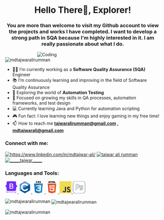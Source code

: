 <h1 align="center">Hello There👋, Explorer!</h1>
<h3 align="center">You are more than welcome to visit my Github account to view the projects and works I have completed. I want to develop a strong path in SQA because I'm highly interested in it. I am really passionate about what I do.</h3>
<img align="right" alt="Coding" width="400" src="https://media3.giphy.com/media/qgQUggAC3Pfv687qPC/giphy.gif?cid=ecf05e47zyinj840ltqqn2t97gzbj9nf0bu0n8bj6119d6n4&ep=v1_gifs_search&rid=giphy.gif&ct=g">

<p align="left"> <img src="https://komarev.com/ghpvc/?username=mdtajwaralirumman&label=Profile%20views&color=0e75b6&style=flat" alt="mdtajwaralirumman" /> </p>

- 👨‍💻 I’m currently working as a **Software Quality Assurance (SQA)** Engineer
- 📚 I’m continuously learning and improving in the field of Software Quality Assurance
- 🤖 Exploring the world of **Automation Testing**
- 🎯 Focused on growing my skills in QA processes, automation frameworks, and test design
- 💻 Currently learning Java and Python for automation scripting
- 🎮 Fun fact: I love learning new things and enjoy gaming in my free time!
- 📫 How to reach me **tajwaralirumman@gmail.com , mdtajwarali@gmail.com**



<h3 align="left">Connect with me:</h3>
<p align="left">
<a href="https://linkedin.com/in/https://www.linkedin.com/in/mdtajwar-ali/" target="blank"><img align="center" src="https://raw.githubusercontent.com/rahuldkjain/github-profile-readme-generator/master/src/images/icons/Social/linked-in-alt.svg" alt="https://www.linkedin.com/in/mdtajwar-ali/" height="30" width="40" /></a>
<a href="https://fb.com/tajwar ali rumman" target="blank"><img align="center" src="https://raw.githubusercontent.com/rahuldkjain/github-profile-readme-generator/master/src/images/icons/Social/facebook.svg" alt="tajwar ali rumman" height="30" width="40" /></a>
<a href="https://instagram.com/_____tajwar_____" target="blank"><img align="center" src="https://raw.githubusercontent.com/rahuldkjain/github-profile-readme-generator/master/src/images/icons/Social/instagram.svg" alt="_____tajwar_____" height="30" width="40" /></a>
</p>

<h3 align="left">Languages and Tools:</h3>
<p align="left"> <a href="https://getbootstrap.com" target="_blank" rel="noreferrer"> <img src="https://raw.githubusercontent.com/devicons/devicon/master/icons/bootstrap/bootstrap-plain-wordmark.svg" alt="bootstrap" width="40" height="40"/> </a> <a href="https://www.cprogramming.com/" target="_blank" rel="noreferrer"> <img src="https://raw.githubusercontent.com/devicons/devicon/master/icons/c/c-original.svg" alt="c" width="40" height="40"/> </a> <a href="https://www.w3schools.com/css/" target="_blank" rel="noreferrer"> <img src="https://raw.githubusercontent.com/devicons/devicon/master/icons/css3/css3-original-wordmark.svg" alt="css3" width="40" height="40"/> </a> <a href="https://www.w3.org/html/" target="_blank" rel="noreferrer"> <img src="https://raw.githubusercontent.com/devicons/devicon/master/icons/html5/html5-original-wordmark.svg" alt="html5" width="40" height="40"/> </a> <a href="https://developer.mozilla.org/en-US/docs/Web/JavaScript" target="_blank" rel="noreferrer"> <img src="https://raw.githubusercontent.com/devicons/devicon/master/icons/javascript/javascript-original.svg" alt="javascript" width="40" height="40"/> </a> <a href="https://www.photoshop.com/en" target="_blank" rel="noreferrer"> <img src="https://raw.githubusercontent.com/devicons/devicon/master/icons/photoshop/photoshop-line.svg" alt="photoshop" width="40" height="40"/> </a> </p>

<p><img align="left" src="https://github-readme-stats.vercel.app/api/top-langs?username=mdtajwaralirumman&show_icons=true&locale=en&layout=compact" alt="mdtajwaralirumman" /></p>

<p>&nbsp;<img align="center" src="https://github-readme-stats.vercel.app/api?username=mdtajwaralirumman&show_icons=true&locale=en" alt="mdtajwaralirumman" /></p>

<p><img align="center" src="https://github-readme-streak-stats.herokuapp.com/?user=mdtajwaralirumman&" alt="mdtajwaralirumman" /></p>
